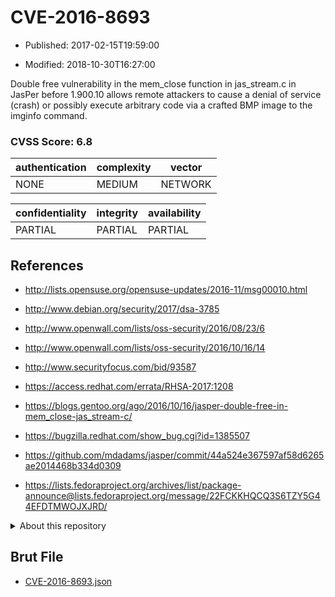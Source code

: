 # CVE-2016-8693

- Published: 2017-02-15T19:59:00

- Modified: 2018-10-30T16:27:00

Double free vulnerability in the mem_close function in jas_stream.c in JasPer before 1.900.10 allows remote attackers to cause a denial of service (crash) or possibly execute arbitrary code via a crafted BMP image to the imginfo command.

### CVSS Score: **6.8**

| authentication | complexity | vector |
| --- | --- | --- |
| NONE | MEDIUM | NETWORK |

| confidentiality | integrity | availability |
| --- | --- | --- |
| PARTIAL | PARTIAL | PARTIAL |

## References

* http://lists.opensuse.org/opensuse-updates/2016-11/msg00010.html

* http://www.debian.org/security/2017/dsa-3785

* http://www.openwall.com/lists/oss-security/2016/08/23/6

* http://www.openwall.com/lists/oss-security/2016/10/16/14

* http://www.securityfocus.com/bid/93587

* https://access.redhat.com/errata/RHSA-2017:1208

* https://blogs.gentoo.org/ago/2016/10/16/jasper-double-free-in-mem_close-jas_stream-c/

* https://bugzilla.redhat.com/show_bug.cgi?id=1385507

* https://github.com/mdadams/jasper/commit/44a524e367597af58d6265ae2014468b334d0309

* https://lists.fedoraproject.org/archives/list/package-announce@lists.fedoraproject.org/message/22FCKKHQCQ3S6TZY5G44EFDTMWOJXJRD/

<details>
<summary>About this repository</summary> 

  This repository is part of the project [Live Hack CVE](https://github.com/Live-Hack-CVE). Main website can be found [www.live-hack.org](https://www.live-hack.org) 
  
  Made by [Sn0wAlice](https://github.com/Sn0wAlice) for the people that care about security and need to have a feed of the latest CVEs. Hope you enjoy it, don't forget to star the repo and follow me on [Twitter](https://twitter.com/Sn0wAlice) and [Github](https://github.com/Sn0wAlice). And that is my [personnal website](https://www.alice-snow.me/)

  - [Home Page](https://github.com/Live-Hack-CVE)
  - [Framework](https://github.com/Live-Hack-CVE/cve-framework)
  - [CVE database](https://github.com/Live-Hack-CVE/full_database)
  - [Changelog](https://github.com/Live-Hack-CVE/Changelog)
</details>

## Brut File

* [CVE-2016-8693.json](https://raw.githubusercontent.com/Live-Hack-CVE/full_database/main/cves/2016/CVE-2016-8693.json)

